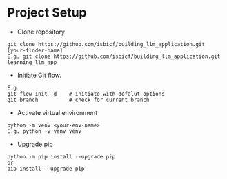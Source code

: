 # Project Setup
- Clone repository
```
git clone https://github.com/isbicf/building_llm_application.git [your-floder-name]
E.g. git clone https://github.com/isbicf/building_llm_application.git learning_llm_app
```
- Initiate Git flow.
```
E.g. 
git flow init -d    # initiate with defalut options
git branch          # check for current branch
```
- Activate virtual environment
```
python -m venv <your-env-name>
E.g. python -v venv venv
```
- Upgrade pip
```
python -m pip install --upgrade pip
or
pip install --upgrade pip
```
